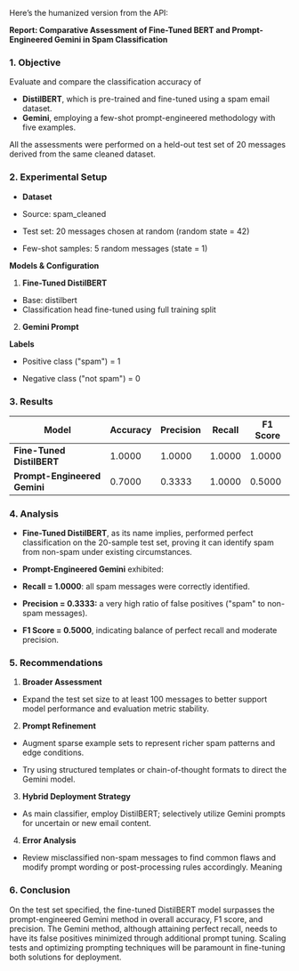 Here’s the humanized version from the API:

**Report: Comparative Assessment of Fine-Tuned BERT and Prompt-Engineered Gemini in Spam Classification**

### 1. Objective

Evaluate and compare the classification accuracy of

* **DistilBERT**, which is pre-trained and fine-tuned using a spam email dataset.
* **Gemini**, employing a few-shot prompt-engineered methodology with five examples.

All the assessments were performed on a held-out test set of 20 messages derived from the same cleaned dataset.

### 2. Experimental Setup

* **Dataset**

* Source: spam_cleaned

* Test set: 20 messages chosen at random (random state = 42)

* Few-shot samples: 5 random messages (state = 1)

**Models & Configuration**

1. **Fine-Tuned DistilBERT**

* Base: distilbert
* Classification head fine-tuned using full training split

2. **Gemini Prompt**


**Labels**

* Positive class ("spam") = 1

* Negative class ("not spam") = 0

### 3. Results

| Model                        | Accuracy | Precision | Recall | F1 Score |
| ---------------------------- | -------- | --------- | ------ | -------- |
| **Fine-Tuned DistilBERT**    | 1.0000   | 1.0000    | 1.0000 | 1.0000   |
| **Prompt-Engineered Gemini** | 0.7000   | 0.3333    | 1.0000 | 0.5000   |


### 4. Analysis

* **Fine-Tuned DistilBERT**, as its name implies, performed perfect classification on the 20-sample test set, proving it can identify spam from non-spam under existing circumstances.

* **Prompt-Engineered Gemini** exhibited:

- **Recall = 1.0000**: all spam messages were correctly identified.

- **Precision = 0.3333:** a very high ratio of false positives ("spam" to non-spam messages).

- **F1 Score = 0.5000**, indicating balance of perfect recall and moderate precision.

### 5. Recommendations

1. **Broader Assessment**

* Expand the test set size to at least 100 messages to better support model performance and evaluation metric stability.

2. **Prompt Refinement**

* Augment sparse example sets to represent richer spam patterns and edge conditions.

* Try using structured templates or chain-of-thought formats to direct the Gemini model.

3. **Hybrid Deployment Strategy**

* As main classifier, employ DistilBERT; selectively utilize Gemini prompts for uncertain or new email content.

4. **Error Analysis**

* Review misclassified non-spam messages to find common flaws and modify prompt wording or post-processing rules accordingly.
  Meaning

### 6. Conclusion

On the test set specified, the fine-tuned DistilBERT model surpasses the prompt-engineered Gemini method in overall accuracy, F1 score, and precision. The Gemini method, although attaining perfect recall, needs to have its false positives minimized through additional prompt tuning. Scaling tests and optimizing prompting techniques will be paramount in fine-tuning both solutions for deployment.
